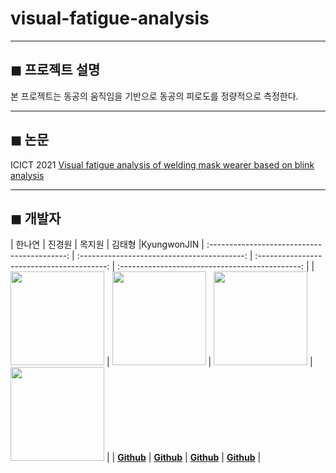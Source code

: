 # visual-fatigue-analysis


---
## ◼ 프로젝트 설명
본 프로젝트는 동공의 움직임을 기반으로 동공의 피로도를 정량적으로 측정한다.


---
## ◼ 논문
ICICT 2021
[Visual fatigue analysis of welding mask wearer based on blink analysis](https://drive.google.com/file/d/1VjO1nBAddad340xkDOA79pc2VNdl815T/view?usp=sharing)



---
## ◼ 개발자

|                 한나연               |                 진경원                |              목지원               |                   김태형                   |KyungwonJIN
| :------------------------------------------: | :-----------------------------------------: | :----------------------------------------: | :---------------------------------------------: | 
| <img src="https://user-images.githubusercontent.com/33839093/129561824-7f779bf8-8036-4ab6-812e-4c7aa12c3d79.png" width=150px> | <img src="https://user-images.githubusercontent.com/33839093/129561437-e778deff-86fd-4f7e-b938-38a1125578ea.png" width=150px> | <img src="https://user-images.githubusercontent.com/33839093/129562599-c27f52c9-31cc-4f25-916e-ce0dbee6f315.jpg" width=150px> | <img src="https://user-images.githubusercontent.com/33839093/129561649-58b278ea-9527-45ff-a4f4-31fa458a3959.png" width=150px> |
|                   **[Github](https://github.com/HanNayeoniee)**                   |                   **[Github](https://github.com/KyungwonJIN)**                   |               **[Github](https://github.com/mjw2705)**               |                   **[Github](https://github.com/thekim9304)**                   |
